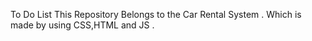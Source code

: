 To Do List
This Repository Belongs to the Car Rental System . Which is made by using CSS,HTML and JS .
